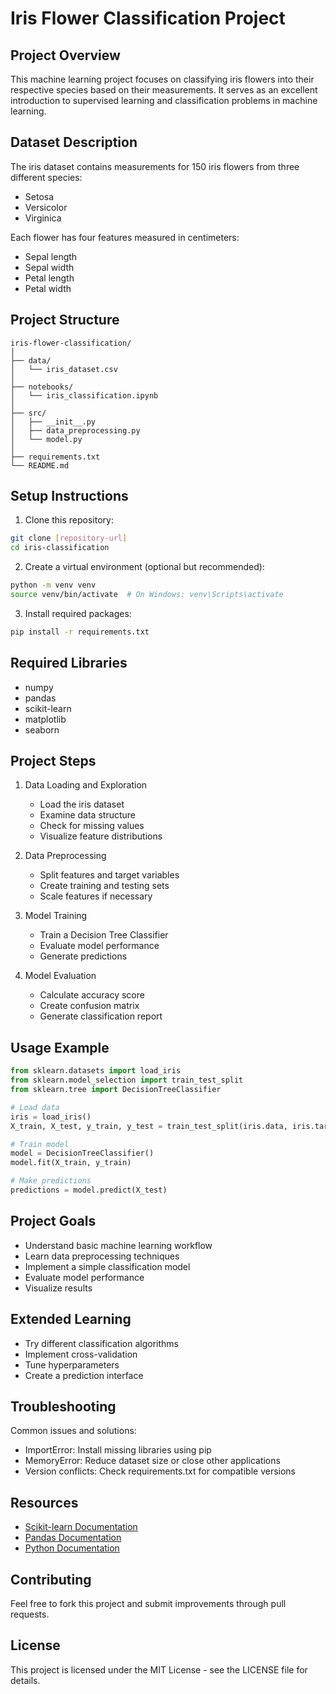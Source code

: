 # Iris Flower Classification Project

## Project Overview
This machine learning project focuses on classifying iris flowers into their respective species based on their measurements. It serves as an excellent introduction to supervised learning and classification problems in machine learning.

## Dataset Description
The iris dataset contains measurements for 150 iris flowers from three different species:
- Setosa
- Versicolor
- Virginica

Each flower has four features measured in centimeters:
- Sepal length
- Sepal width
- Petal length
- Petal width

## Project Structure
```
iris-flower-classification/
│
├── data/
│   └── iris_dataset.csv
│
├── notebooks/
│   └── iris_classification.ipynb
│
├── src/
│   ├── __init__.py
│   ├── data_preprocessing.py
│   └── model.py
│
├── requirements.txt
└── README.md
```

## Setup Instructions

1. Clone this repository:
```bash
git clone [repository-url]
cd iris-classification
```

2. Create a virtual environment (optional but recommended):
```bash
python -m venv venv
source venv/bin/activate  # On Windows: venv\Scripts\activate
```

3. Install required packages:
```bash
pip install -r requirements.txt
```

## Required Libraries
- numpy
- pandas
- scikit-learn
- matplotlib
- seaborn

## Project Steps

1. Data Loading and Exploration
   - Load the iris dataset
   - Examine data structure
   - Check for missing values
   - Visualize feature distributions

2. Data Preprocessing
   - Split features and target variables
   - Create training and testing sets
   - Scale features if necessary

3. Model Training
   - Train a Decision Tree Classifier
   - Evaluate model performance
   - Generate predictions

4. Model Evaluation
   - Calculate accuracy score
   - Create confusion matrix
   - Generate classification report

## Usage Example
```python
from sklearn.datasets import load_iris
from sklearn.model_selection import train_test_split
from sklearn.tree import DecisionTreeClassifier

# Load data
iris = load_iris()
X_train, X_test, y_train, y_test = train_test_split(iris.data, iris.target, test_size=0.2)

# Train model
model = DecisionTreeClassifier()
model.fit(X_train, y_train)

# Make predictions
predictions = model.predict(X_test)
```

## Project Goals
- Understand basic machine learning workflow
- Learn data preprocessing techniques
- Implement a simple classification model
- Evaluate model performance
- Visualize results

## Extended Learning
- Try different classification algorithms
- Implement cross-validation
- Tune hyperparameters
- Create a prediction interface

## Troubleshooting
Common issues and solutions:
- ImportError: Install missing libraries using pip
- MemoryError: Reduce dataset size or close other applications
- Version conflicts: Check requirements.txt for compatible versions

## Resources
- [Scikit-learn Documentation](https://scikit-learn.org/stable/)
- [Pandas Documentation](https://pandas.pydata.org/docs/)
- [Python Documentation](https://docs.python.org/3/)

## Contributing
Feel free to fork this project and submit improvements through pull requests.

## License
This project is licensed under the MIT License - see the LICENSE file for details.